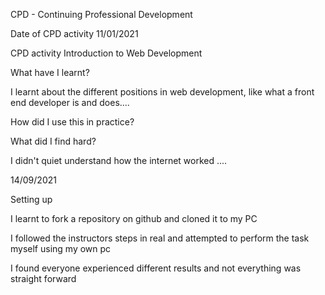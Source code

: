 CPD - Continuing Professional Development

Date of CPD activity
11/01/2021

CPD activity
Introduction to Web Development

What have I learnt?

I learnt about the different positions in web development, like what a front end developer is and does....

How did I use this in practice?

What did I find hard?

I didn't quiet understand how the internet worked ....


14/09/2021

Setting up

I learnt to fork a repository on github and cloned it to my PC

I followed the instructors steps in real and attempted to perform the task myself using my own pc

I found everyone experienced different results and not everything was straight forward